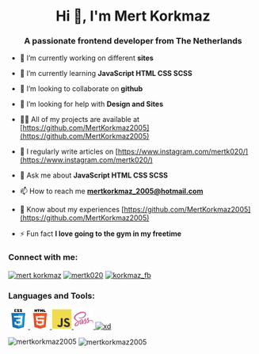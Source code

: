 <h1 align="center">Hi 👋, I'm Mert Korkmaz</h1>
<h3 align="center">A passionate frontend developer from The Netherlands</h3>

- 🔭 I’m currently working on different **sites**

- 🌱 I’m currently learning **JavaScript HTML CSS SCSS**

- 👯 I’m looking to collaborate on **github**

- 🤝 I’m looking for help with **Design and Sites**

- 👨‍💻 All of my projects are available at [https://github.com/MertKorkmaz2005](https://github.com/MertKorkmaz2005)

- 📝 I regularly write articles on [https://www.instagram.com/mertk020/](https://www.instagram.com/mertk020/)

- 💬 Ask me about **JavaScript HTML CSS SCSS**

- 📫 How to reach me **mertkorkmaz_2005@hotmail.com**

- 📄 Know about my experiences [https://github.com/MertKorkmaz2005](https://github.com/MertKorkmaz2005)

- ⚡ Fun fact **I love going to the gym in my freetime**

<h3 align="left">Connect with me:</h3>
<p align="left">
<a href="https://linkedin.com/in/mert korkmaz" target="blank"><img align="center" src="https://raw.githubusercontent.com/rahuldkjain/github-profile-readme-generator/master/src/images/icons/Social/linked-in-alt.svg" alt="mert korkmaz" height="30" width="40" /></a>
<a href="https://instagram.com/mertk020" target="blank"><img align="center" src="https://raw.githubusercontent.com/rahuldkjain/github-profile-readme-generator/master/src/images/icons/Social/instagram.svg" alt="mertk020" height="30" width="40" /></a>
<a href="https://discord.gg/korkmaz_fb" target="blank"><img align="center" src="https://raw.githubusercontent.com/rahuldkjain/github-profile-readme-generator/master/src/images/icons/Social/discord.svg" alt="korkmaz_fb" height="30" width="40" /></a>
</p>

<h3 align="left">Languages and Tools:</h3>
<p align="left"> <a href="https://www.w3schools.com/css/" target="_blank" rel="noreferrer"> <img src="https://raw.githubusercontent.com/devicons/devicon/master/icons/css3/css3-original-wordmark.svg" alt="css3" width="40" height="40"/> </a> <a href="https://www.w3.org/html/" target="_blank" rel="noreferrer"> <img src="https://raw.githubusercontent.com/devicons/devicon/master/icons/html5/html5-original-wordmark.svg" alt="html5" width="40" height="40"/> </a> <a href="https://developer.mozilla.org/en-US/docs/Web/JavaScript" target="_blank" rel="noreferrer"> <img src="https://raw.githubusercontent.com/devicons/devicon/master/icons/javascript/javascript-original.svg" alt="javascript" width="40" height="40"/> </a> <a href="https://sass-lang.com" target="_blank" rel="noreferrer"> <img src="https://raw.githubusercontent.com/devicons/devicon/master/icons/sass/sass-original.svg" alt="sass" width="40" height="40"/> </a> <a href="https://www.adobe.com/products/xd.html" target="_blank" rel="noreferrer"> <img src="https://cdn.worldvectorlogo.com/logos/adobe-xd.svg" alt="xd" width="40" height="40"/> </a> </p>

<p><img align="left" src="https://github-readme-stats.vercel.app/api/top-langs?username=mertkorkmaz2005&show_icons=true&locale=en&layout=compact" alt="mertkorkmaz2005" /></p>

<p>&nbsp;<img align="center" src="https://github-readme-stats.vercel.app/api?username=mertkorkmaz2005&show_icons=true&locale=en" alt="mertkorkmaz2005" /></p>
